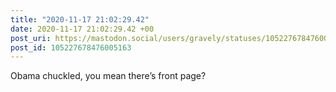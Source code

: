 ```yaml
---
title: "2020-11-17 21:02:29.42"
date: 2020-11-17 21:02:29.42 +00
post_uri: https://mastodon.social/users/gravely/statuses/105227678476005163
post_id: 105227678476005163
---
```

Obama chuckled, you mean there’s front page?


